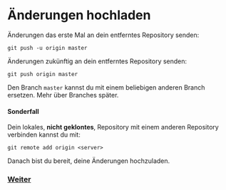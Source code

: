 # Änderungen hochladen
Änderungen das erste Mal an dein entferntes Repository senden:

```
git push -u origin master
```

Änderungen zukünftig an dein entferntes Repository senden:

```
git push origin master
```

Den Branch `master` kannst du mit einem beliebigen anderen Branch ersetzen. Mehr über Branches später. 

#### Sonderfall

Dein lokales, **nicht geklontes**, Repository mit einem anderen Repository verbinden kannst du mit:

```
git remote add origin <server>
```

Danach bist du bereit, deine Änderungen hochzuladen.


### [Weiter](pull.md)
